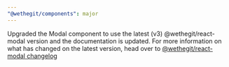 ```yaml
---
"@wethegit/components": major
---
```


Upgraded the Modal component to use the latest (v3) @wethegit/react-modal version and the documentation is updated. For more information on what has changed on the latest version, head over to [@wethegit/react-modal changelog](https://github.com/wethegit/react-modal/blob/main/CHANGELOG.md)
